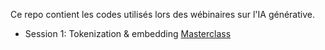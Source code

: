 Ce repo contient les codes utilisés lors des wébinaires sur l'IA générative.

- Session 1: Tokenization & embedding [Masterclass](https://github.com/KamilaKare/Masterclass/blob/main/Masterclass_1.ipynb)
